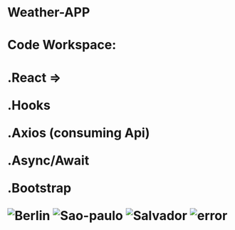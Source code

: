 # Weather-APP

<p/>

<h1>Code Workspace:<h1/>
<p/>
.React =>
<p/>
.Hooks
<p/>
.Axios (consuming Api)
<p/>
.Async/Await
<p/>
.Bootstrap
  
  
  
  

![Berlin](https://user-images.githubusercontent.com/79313483/136862168-38a8d6d1-daf8-45ab-b441-a1ce1c9cd70e.gif)
![Sao-paulo](https://user-images.githubusercontent.com/79313483/136862172-e08bf001-487a-4398-b889-7a6ca308594f.gif)
![Salvador](https://user-images.githubusercontent.com/79313483/136862177-a03eac01-dc80-4234-bf55-b902fc4d2dc8.gif)
![error](https://user-images.githubusercontent.com/79313483/136862179-acfc22d6-953f-4467-af24-301ca07c1397.gif)
